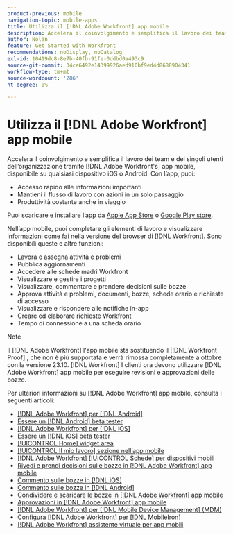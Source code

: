 ```yaml
---
product-previous: mobile
navigation-topic: mobile-apps
title: Utilizza il [!DNL Adobe Workfront] app mobile
description: Accelera il coinvolgimento e semplifica il lavoro dei team e dei singoli utenti dell’organizzazione tramite [!DNL Adobe Workfront's] app mobile, disponibile su qualsiasi dispositivo iOS o Android.
author: Nolan
feature: Get Started with Workfront
recommendations: noDisplay, noCatalog
exl-id: 10419dc8-8e7b-40fb-91fe-0ddbd0a493c9
source-git-commit: 34ce6492e14399926aed910bf9ed4d8688904341
workflow-type: tm+mt
source-wordcount: '286'
ht-degree: 0%

---
```


# Utilizza il [!DNL Adobe Workfront] app mobile

Accelera il coinvolgimento e semplifica il lavoro dei team e dei singoli utenti dell’organizzazione tramite [!DNL Adobe Workfront's] app mobile, disponibile su qualsiasi dispositivo iOS o Android. Con l’app, puoi:

* Accesso rapido alle informazioni importanti
* Mantieni il flusso di lavoro con azioni in un solo passaggio
* Produttività costante anche in viaggio

Puoi scaricare e installare l’app da [Apple App Store](https://apps.apple.com/us/app/adobe-workfront/id1033282981) o [Google Play store](https://play.google.com/store/apps/details?id=com.workfront.android.aware).

Nell’app mobile, puoi completare gli elementi di lavoro e visualizzare informazioni come fai nella versione del browser di [!DNL Workfront]. Sono disponibili queste e altre funzioni:

* Lavora e assegna attività e problemi
* Pubblica aggiornamenti
* Accedere alle schede madri Workfront
* Visualizzare e gestire i progetti
* Visualizzare, commentare e prendere decisioni sulle bozze
* Approva attività e problemi, documenti, bozze, schede orario e richieste di accesso
* Visualizzare e rispondere alle notifiche in-app
* Creare ed elaborare richieste Workfront
* Tempo di connessione a una scheda orario

>[!NOTE]
>
>Il [!DNL Adobe Workfront] l&#39;app mobile sta sostituendo il [!DNL Workfront Proof] , che non è più supportata e verrà rimossa completamente a ottobre con la versione 23.10. [!DNL Workfront] I clienti ora devono utilizzare [!DNL Adobe Workfront] app mobile per eseguire revisioni e approvazioni delle bozze.

Per ulteriori informazioni su [!DNL Adobe Workfront] app mobile, consulta i seguenti articoli:

* [[!DNL Adobe Workfront] per [!DNL Android]](../../../workfront-basics/mobile-apps/using-the-workfront-mobile-app/workfront-for-android.md)
* [Essere un [!DNL Android] beta tester](../../../workfront-basics/mobile-apps/using-the-workfront-mobile-app/android-beta-tester.md)
* [[!DNL Adobe Workfront] per [!DNL iOS]](../../../workfront-basics/mobile-apps/using-the-workfront-mobile-app/workfront-for-ios.md)
* [Essere un [!DNL iOS] beta tester](../../../workfront-basics/mobile-apps/using-the-workfront-mobile-app/ios-beta-tester.md)
* [[!UICONTROL Home] widget area](../../../workfront-basics/mobile-apps/using-the-workfront-mobile-app/home-area-widgets-mobile.md)
* [[!UICONTROL Il mio lavoro] sezione nell’app mobile](../../../workfront-basics/mobile-apps/using-the-workfront-mobile-app/my-work-section-mobile.md)
* [[!DNL Adobe Workfront] [!UICONTROL Schede] per dispositivi mobili](/help/quicksilver/workfront-basics/mobile-apps/using-the-workfront-mobile-app/mobile-boards.md)
* [Rivedi e prendi decisioni sulle bozze in [!DNL Adobe Workfront] app mobile](../../../workfront-basics/mobile-apps/using-the-workfront-mobile-app/work-with-proofs-in-mobile-app.md)
* [Commento sulle bozze in [!DNL iOS]](../../../workfront-basics/mobile-apps/using-the-workfront-mobile-app/comment-on-proofs-ios.md)
* [Commento sulle bozze in [!DNL Android]](../../../workfront-basics/mobile-apps/using-the-workfront-mobile-app/comment-on-proofs-android.md)
* [Condividere e scaricare le bozze in [!DNL Adobe Workfront] app mobile](../../../workfront-basics/mobile-apps/using-the-workfront-mobile-app/share-proofs-mobile.md)
* [Approvazioni in [!DNL Adobe Workfront] app mobile](../../../workfront-basics/mobile-apps/using-the-workfront-mobile-app/approvals-in-mobile-app.md)
* [[!DNL Adobe Workfront] per [!DNL Mobile Device Management] (MDM)](../../../workfront-basics/mobile-apps/using-the-workfront-mobile-app/wf-mdm.md)
* [Configura [!DNL Adobe Workfront] per [!DNL MobileIron]](../../../workfront-basics/mobile-apps/using-the-workfront-mobile-app/wf-mobileiron-configs.md)
* [[!DNL Adobe Workfront] assistente virtuale per app mobili](../../../workfront-basics/mobile-apps/using-the-workfront-mobile-app/wf-mobile-virtual-assistant.md)

